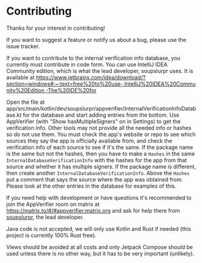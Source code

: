 # Contributing

Thanks for your interest in contributing!

If you want to suggest a feature or notify us about a bug, please use the issue tracker.

If you want to contribute to the internal verification info database, you currently must contribute in code form.
You can use IntelliJ IDEA Community edition, which is what the lead developer, soupslurpr uses.
It is available at https://www.jetbrains.com/idea/download/?section=windows#:~:text=free%20to%20use-,IntelliJ%20IDEA%20Community%20Edition,-The%20IDE%20for

Open the file at app/src/main/kotlin/dev/soupslurpr/appverifier/InternalVerificationInfoDatabase.kt for the database and start adding entries from the bottom. 
Use AppVerifier (with "Show hasMultipleSigners" on in Settings) to get the verification info.
Other tools may not provide all the needed info or hashes so do not use them.
You must check the app's website or repo to see which sources they say the app is officially available from,
and check the verification info of each source to see if it's the same. If the package name is
the same but not the hashes, then you have to make a `Hashes` in the same `InternalDatabaseVerificationInfo` with the hashes for the app from that source and whether it has multiple signers.
If the package name is different, then create another `InternalDatabaseVerificationInfo`.
Above the `Hashes` put a comment that says the source where the app was obtained from.
Please look at the other entries in the database for examples of this.

If you need help with development or have questions it's recommended to join the AppVerifier room on matrix at
https://matrix.to/#/#appverifier:matrix.org and ask for help there from [soupslurpr](https://github.com/soupslurpr),
the lead developer.

Java code is not accepted, we will only use Kotlin and Rust if needed (this project is currently 100% Rust free).

Views should be avoided at all costs and only Jetpack Compose should be used unless there is no other way, but it
has to be very important (unlikely).

